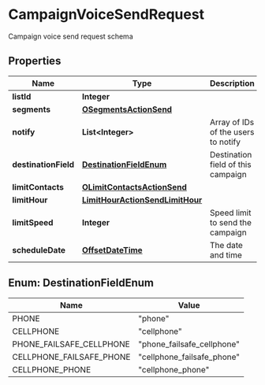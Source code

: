 

# CampaignVoiceSendRequest

Campaign voice send request schema
## Properties

Name | Type | Description | Notes
------------ | ------------- | ------------- | -------------
**listId** | **Integer** |  | 
**segments** | [**OSegmentsActionSend**](OSegmentsActionSend.md) |  | 
**notify** | **List&lt;Integer&gt;** | Array of IDs of the users to notify |  [optional]
**destinationField** | [**DestinationFieldEnum**](#DestinationFieldEnum) | Destination field of this campaign | 
**limitContacts** | [**OLimitContactsActionSend**](OLimitContactsActionSend.md) |  |  [optional]
**limitHour** | [**LimitHourActionSendLimitHour**](LimitHourActionSendLimitHour.md) |  |  [optional]
**limitSpeed** | **Integer** | Speed limit to send the campaign |  [optional]
**scheduleDate** | [**OffsetDateTime**](OffsetDateTime.md) | The date and time |  [optional]



## Enum: DestinationFieldEnum

Name | Value
---- | -----
PHONE | &quot;phone&quot;
CELLPHONE | &quot;cellphone&quot;
PHONE_FAILSAFE_CELLPHONE | &quot;phone_failsafe_cellphone&quot;
CELLPHONE_FAILSAFE_PHONE | &quot;cellphone_failsafe_phone&quot;
CELLPHONE_PHONE | &quot;cellphone_phone&quot;



